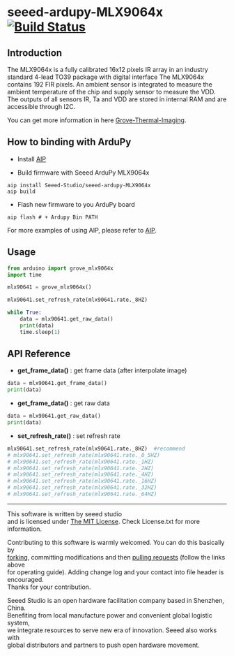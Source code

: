 # seeed-ardupy-MLX9064x [![Build Status](https://travis-ci.com/Seeed-Studio/seeed-ardupy-MLX9064x.svg?branch=master)](https://travis-ci.com/Seeed-Studio/seeed-ardupy-MLX9064x)

## Introduction

The MLX9064x is a fully calibrated 16x12 pixels IR array in an industry standard 4-lead TO39 package with digital interface The MLX9064x contains 192 FIR pixels. An ambient sensor is integrated to measure the ambient temperature of the chip and supply sensor to measure the VDD. The outputs of all sensors IR, Ta and VDD are stored in internal RAM and are accessible through I2C.

You can get more information in here [Grove-Thermal-Imaging](https://www.seeedstudio.com/Grove-Thermal-Imaging-Camera-IR-Array-MLX90641-110-degree-p-4612.html).

## How to binding with ArduPy

- Install [AIP](https://github.com/Seeed-Studio/ardupy-aip)

- Build firmware with Seeed ArduPy MLX9064x

```shell
aip install Seeed-Studio/seeed-ardupy-MLX9064x
aip build
```

- Flash new firmware to you ArduPy board

```shell
aip flash # + Ardupy Bin PATH
```

For more examples of using AIP, please refer to [AIP](https://github.com/Seeed-Studio/ardupy-aip).

## Usage

```python
from arduino import grove_mlx9064x
import time

mlx90641 = grove_mlx9064x()

mlx90641.set_refresh_rate(mlx90641.rate._8HZ)

while True:
    data = mlx90641.get_raw_data()
    print(data)
    time.sleep(1)
```

## API Reference

- **get_frame_data()** :  get frame data (after interpolate image)

```python
data = mlx90641.get_frame_data()
print(data)
```

- **get_frame_data()** :  get raw data 

```python
data = mlx90641.get_raw_data()
print(data)
```

- **set_refresh_rate()** : set refresh rate

```python
mlx90641.set_refresh_rate(mlx90641.rate._8HZ)  #recommend
# mlx90641.set_refresh_rate(mlx90641.rate._0_5HZ)
# mlx90641.set_refresh_rate(mlx90641.rate._1HZ)
# mlx90641.set_refresh_rate(mlx90641.rate._2HZ)
# mlx90641.set_refresh_rate(mlx90641.rate._4HZ)
# mlx90641.set_refresh_rate(mlx90641.rate._16HZ)
# mlx90641.set_refresh_rate(mlx90641.rate._32HZ)
# mlx90641.set_refresh_rate(mlx90641.rate._64HZ)
```

----

This software is written by seeed studio<br>
and is licensed under [The MIT License](http://opensource.org/licenses/mit-license.php). Check License.txt for more information.<br>

Contributing to this software is warmly welcomed. You can do this basically by<br>
[forking](https://help.github.com/articles/fork-a-repo), committing modifications and then [pulling requests](https://help.github.com/articles/using-pull-requests) (follow the links above<br>
for operating guide). Adding change log and your contact into file header is encouraged.<br>
Thanks for your contribution.

Seeed Studio is an open hardware facilitation company based in Shenzhen, China. <br>
Benefiting from local manufacture power and convenient global logistic system, <br>
we integrate resources to serve new era of innovation. Seeed also works with <br>
global distributors and partners to push open hardware movement.<br>
